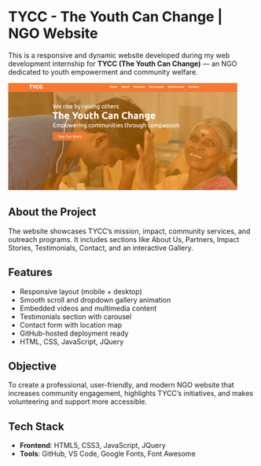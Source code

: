 # TYCC - The Youth Can Change | NGO Website

This is a responsive and dynamic website developed during my web development internship for **TYCC (The Youth Can Change)** — an NGO dedicated to youth empowerment and community welfare.


![Website Preview](preview.png)


## About the Project

The website showcases TYCC’s mission, impact, community services, and outreach programs. It includes sections like About Us, Partners, Impact Stories, Testimonials, Contact, and an interactive Gallery.

## Features

- Responsive layout (mobile + desktop)
- Smooth scroll and dropdown gallery animation
- Embedded videos and multimedia content
- Testimonials section with carousel
- Contact form with location map
- GitHub-hosted deployment ready
- HTML, CSS, JavaScript, JQuery

## Objective

To create a professional, user-friendly, and modern NGO website that increases community engagement, highlights TYCC’s initiatives, and makes volunteering and support more accessible.

## Tech Stack

- **Frontend**: HTML5, CSS3, JavaScript, JQuery
- **Tools**: GitHub, VS Code, Google Fonts, Font Awesome
